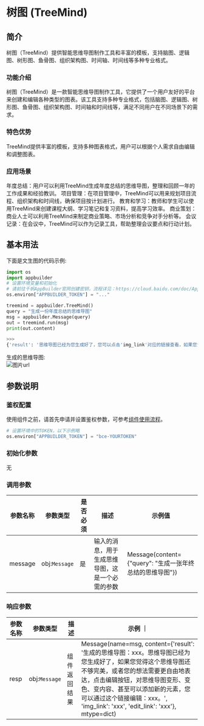 # 树图 (TreeMind)

## 简介
树图（TreeMind）提供智能思维导图制作工具和丰富的模板，支持脑图、逻辑图、树形图、鱼骨图、组织架构图、时间轴、时间线等多种专业格式。

### 功能介绍   
树图（TreeMind）是一款智能思维导图制作工具，它提供了一个用户友好的平台来创建和编辑各种类型的图表。该工具支持多种专业格式，包括脑图、逻辑图、树形图、鱼骨图、组织架构图、时间轴和时间线等，满足不同用户在不同场景下的需求。

### 特色优势
TreeMind提供丰富的模板，支持多种图表格式，用户可以根据个人需求自由编辑和调整图表。

### 应用场景  
年度总结：用户可以利用TreeMind生成年度总结的思维导图，整理和回顾一年的工作成果和经验教训。
项目管理：在项目管理中，TreeMind可以用来规划项目流程、组织架构和时间线，确保项目按计划进行。
教育和学习：教师和学生可以使用TreeMind来创建课程大纲、学习笔记和复习资料，提高学习效率。
商业策划：商业人士可以利用TreeMind来制定商业策略、市场分析和竞争对手分析等。
会议记录：在会议中，TreeMind可以作为记录工具，帮助整理会议要点和行动计划。

## 基本用法

下面是文生图的代码示例: 

```python
import os
import appbuilder
# 设置环境变量和初始化
# 请前往千帆AppBuilder官网创建密钥，流程详见：https://cloud.baidu.com/doc/AppBuilder/s/Olq6grrt6#1%E3%80%81%E5%88%9B%E5%BB%BA%E5%AF%86%E9%92%A5
os.environ["APPBUILDER_TOKEN"] = "..."

treemind = appbuilder.TreeMind()
query = "生成一份年度总结的思维导图"
msg = appbuilder.Message(query)
out = treemind.run(msg)
print(out.content)

>>>
{'result': '思维导图已经为您生成好了，您可以点击'img_link'对应的链接查看，如果您觉得这个思维导图还不够完美，或者您的想法需要更自由地表达，点击'edit_link'对应的链接，对思维导图变形、变色、变内容、甚至可以添加新的元素, 'img_link': 'https://static.shutu.cn/shutu/static/open6e/2024/05/24/dbd67eddec13f3a6a75857b9c6e06d85.jpeg', 'edit_link': 'https://gapi.shutu.cn/ai/edit-mind-url?works_guid=open5ab4af46187ff7c138fcd95de09efe92_bdappbuilder'}
```

生成的思维导图:<br/>![图片url](https://bj.bcebos.com/appbuilder-sdk-components/TreeMind-年终总结思维导图.jpeg)


## 参数说明

### 鉴权配置
使用组件之前，请首先申请并设置鉴权参数，可参考[组件使用流程](https://cloud.baidu.com/doc/AppBuilder/s/Olq6grrt6#1%E3%80%81%E5%88%9B%E5%BB%BA%E5%AF%86%E9%92%A5)。
```python
# 设置环境中的TOKEN，以下示例略
os.environ["APPBUILDER_TOKEN"] = "bce-YOURTOKEN"
```

### 初始化参数
无

### 调用参数
| 参数名称    | 参数类型    | 是否必须 | 描述                          | 示例值                                            |
|---------|---------|------|-----------------------------|------------------------------------------------|
| message | obj:`Message`  | 是    | 输入的消息，用于生成思维导图，这是一个必需的参数 | Message(content={"query": "生成一张年终总结的思维导图"}) |

### 响应参数

| 参数名称        |参数类型 | 描述   | 示例 ｜
|-------------|--------|------|------|
| resp | obj:`Message` | 组件返回结果 | Message(name=msg, content={'result': '生成的思维导图：xxx。思维导图已经为您生成好了，如果您觉得这个思维导图还不够完美，或者您的想法需要更自由地表达，点击编辑按钮，对思维导图变形、变色、变内容、甚至可以添加新的元素，您可以通过这个链接编辑：xxx。', 'img_link': 'xxx', 'edit_link': 'xxx'}, mtype=dict)  |